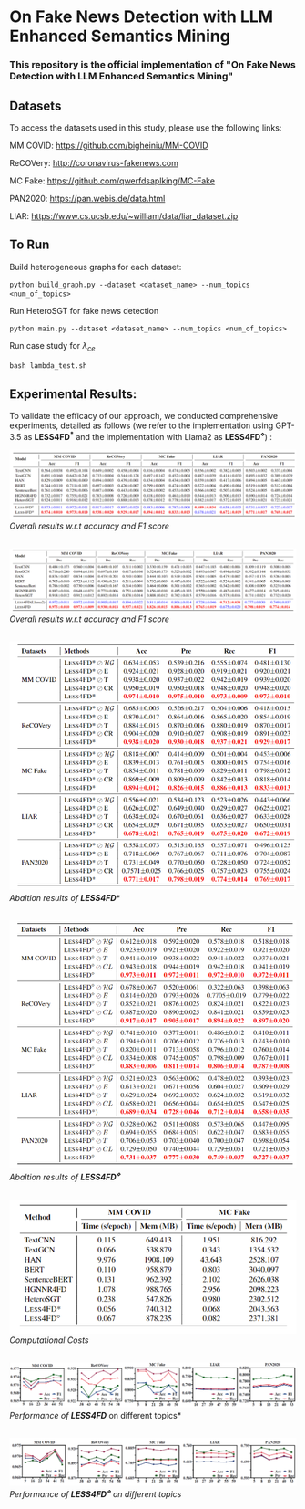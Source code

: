 # On Fake News Detection with LLM Enhanced Semantics Mining

### This repository is the official implementation of "On Fake News Detection with LLM Enhanced Semantics Mining" 

## Datasets

To access the datasets used in this study, please use the following links:

MM COVID: https://github.com/bigheiniu/MM-COVID

ReCOVery: http://coronavirus-fakenews.com

MC Fake: https://github.com/qwerfdsaplking/MC-Fake

PAN2020: https://pan.webis.de/data.html

LIAR: https://www.cs.ucsb.edu/~william/data/liar_dataset.zip

## To Run

Build heterogeneous graphs for each dataset:

```
python build_graph.py --dataset <dataset_name> --num_topics <num_of_topics>
```

Run HeteroSGT for fake news detection

```
python main.py --dataset <dataset_name> --num_topics <num_of_topics>
```

Run case study for $\lambda_{ce}$

```python
bash lambda_test.sh
```

## Experimental Results:
To validate the efficacy of our approach, we conducted comprehensive experiments, detailed as follows (we refer to the implementation using GPT-3.5 as __LESS4FD<sup>*</sup>__ and the implementation with Llama2 as __LESS4FD<sup>⋄</sup>__) :

![Overall Results_1](/figs/res_all_1.png "Overall results w.r.t accuracy and F1 score") <br>
*Overall results w.r.t accuracy and F1 score* <br> <br>

![Overall Results_2](/figs/res_all_2.png "Overall results w.r.t precision and recall") <br>
*Overall results w.r.t accuracy and F1 score*  <br> <br>


![Abaltion Results_1](/figs/ablation_1.png "Abaltion results of $LESS4FD*$") <br>
*Abaltion results of <strong>LESS4FD<sup>*</sup></strong>*  <br> <br>

![Abaltion Results_2](/figs/ablation_2.png "Abaltion results of $LESS4FD^{\diamond}$") <br>
*Abaltion results of __LESS4FD<sup>⋄</sup>__*  <br> <br>

![Computational Costs](/figs/cost.png "Computational Costs") <br>
*Computational Costs*  <br> <br>

![Topics_1](/figs/topics_gpt.png "Performance on different topics of $LESS4FD$*") <br>
*Performance of <strong>LESS4FD<sup>*</sup></strong> on different topics*  <br> <br>

![Topics_2](/figs/topics_llama2.png "Performance on different topics of  $LESS4FD^{\diamond}$") <br>
*Performance of __LESS4FD<sup>⋄</sup>__ on different topics*  <br> <br>
